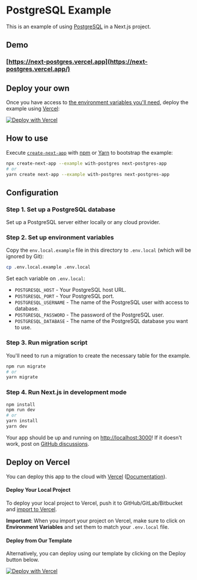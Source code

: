 # PostgreSQL Example

This is an example of using [PostgreSQL](https://www.postgresql.org/) in a Next.js project.

## Demo

### [https://next-postgres.vercel.app](https://next-postgres.vercel.app/)

## Deploy your own

Once you have access to [the environment variables you'll need](#step-5-set-up-environment-variables), deploy the example using [Vercel](https://vercel.com?utm_source=github&utm_medium=readme&utm_campaign=next-example):

[![Deploy with Vercel](https://vercel.com/button)](https://vercel.com/new/git/external?repository-url=https%3A%2F%2Fgithub.com%2Fvercel%2Fnext.js%2Ftree%2Fcanary%2Fexamples%2Fwith-postgres&env=POSTGRESQL_HOST,POSTGRESQL_PORT,POSTGRESQL_USERNAME,POSTGRESQL_PASSWORD,POSTGRESQL_DATABASE&project-name=nextjs-postgres&repo-name=nextjs-postgres&envDescription=Required%20to%20connect%20the%20app%20with%20PostgreSQL&envLink=https%3A%2F%2Fgithub.com%2Fvercel%2Fnext.js%2Ftree%2Fcanary%2Fexamples%2Fwith-postgres%23step-2-set-up-environment-variables&demo-title=Next.js%20%2B%20PostgreSQL%20Demo&demo-description=A%20simple%20app%20demonstrating%20Next.js%20and%20PostgreSQL%20&demo-url=https%3A%2F%2Fnext-postgres.vercel.app%2F)

## How to use

Execute [`create-next-app`](https://github.com/vercel/next.js/tree/canary/packages/create-next-app) with [npm](https://docs.npmjs.com/cli/init) or [Yarn](https://yarnpkg.com/lang/en/docs/cli/create/) to bootstrap the example:

```bash
npx create-next-app --example with-postgres next-postgres-app
# or
yarn create next-app --example with-postgres next-postgres-app
```

## Configuration

### Step 1. Set up a PostgreSQL database

Set up a PostgreSQL server either locally or any cloud provider.

### Step 2. Set up environment variables

Copy the `env.local.example` file in this directory to `.env.local` (which will be ignored by Git):

```bash
cp .env.local.example .env.local
```

Set each variable on `.env.local`:

- `POSTGRESQL_HOST` - Your PostgreSQL host URL.
- `POSTGRESQL_PORT` - Your PostgreSQL port.
- `POSTGRESQL_USERNAME` - The name of the PostgreSQL user with access to database.
- `POSTGRESQL_PASSWORD` - The password of the PostgreSQL user.
- `POSTGRESQL_DATABASE` - The name of the PostgreSQL database you want to use.

### Step 3. Run migration script

You'll need to run a migration to create the necessary table for the example.

```bash
npm run migrate
# or
yarn migrate
```

### Step 4. Run Next.js in development mode

```bash
npm install
npm run dev
# or
yarn install
yarn dev
```

Your app should be up and running on [http://localhost:3000](http://localhost:3000)! If it doesn't work, post on [GitHub discussions](https://github.com/zeit/next.js/discussions).

## Deploy on Vercel

You can deploy this app to the cloud with [Vercel](https://vercel.com?utm_source=github&utm_medium=readme&utm_campaign=next-example) ([Documentation](https://nextjs.org/docs/deployment)).

#### Deploy Your Local Project

To deploy your local project to Vercel, push it to GitHub/GitLab/Bitbucket and [import to Vercel](https://vercel.com/import/git?utm_source=github&utm_medium=readme&utm_campaign=next-example).

**Important**: When you import your project on Vercel, make sure to click on **Environment Variables** and set them to match your `.env.local` file.

#### Deploy from Our Template

Alternatively, you can deploy using our template by clicking on the Deploy button below.

[![Deploy with Vercel](https://vercel.com/button)](https://vercel.com/new/git/external?repository-url=https%3A%2F%2Fgithub.com%2Fvercel%2Fnext.js%2Ftree%2Fcanary%2Fexamples%2Fwith-postgres&env=POSTGRES_HOST,POSTGRES_PORT,POSTGRES_USERNAME,POSTGRES_PASSWORD,POSTGRES_DATABASE&project-name=nextjs-postgres&repo-name=nextjs-postgres&envDescription=Required%20to%20connect%20the%20app%20with%20PostgreSQL&envLink=https%3A%2F%2Fgithub.com%2Fvercel%2Fnext.js%2Ftree%2Fcanary%2Fexamples%2Fwith-postgres%23step-2-set-up-environment-variables&demo-title=Next.js%20%2B%20PostgreSQL%20Demo&demo-description=A%20simple%20app%20demonstrating%20Next.js%20and%20PostgreSQL%20&demo-url=https%3A%2F%2Fnext-postgres.vercel.app%2F)
